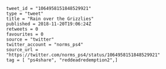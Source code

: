 ```
tweet_id = "1064958151848529921"
type = "tweet"
title = "Rain over the Grizzlies"
published = 2018-11-20T19:06:24Z
retweets = 0
favourites = 0
source = "twitter"
twitter_account = "norms_ps4"
source_url = "https://twitter.com/norms_ps4/status/1064958151848529921"
tag = [ "ps4share", "reddeadredemption2",]
```

<p class='image'><img src='https://mnf.m17s.net/2018/11/20/Dsd9yoPXQAAzi2h.jpg' alt=''></p>

